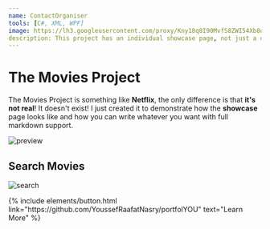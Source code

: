 ```yaml
---
name: ContactOrganiser
tools: [C#, XML, WPF]
image: https://lh3.googleusercontent.com/proxy/Kny18q8I90MvfS8ZWI54Xb8oiFt-GYDfwbjkQ1IONwOomucLEWvKpLX5bLaSUPGfYeXanBd6Vk5KFDah-EnPMvBl
description: This project has an individual showcase page, not just a direct link to the project site or repo. Now you have more space to describe your awesome project!
---
```


# The Movies Project

The Movies Project is something like **Netflix**, the only difference is that **it's not real**! It doesn't exist! I just created it to demonstrate how the **showcase** page looks like and how you can write whatever you want with full markdown support.

![preview](https://www.sketchappsources.com/resources/source-image/we-were-soldiers-landing-page-dbruggisser.jpg)

## Search Movies

![search](https://www.sketchappsources.com/resources/source-image/microsoft-windows-10-virtual-keyboard-diogo-sousa.png)

<p class="text-center">
{% include elements/button.html link="https://github.com/YoussefRaafatNasry/portfolYOU" text="Learn More" %}
</p>